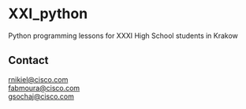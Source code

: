 # XXI_python
Python programming lessons for XXXI High School students in Krakow


## Contact
rnikiel@cisco.com  
fabmoura@cisco.com  
gsochaj@cisco.com  
